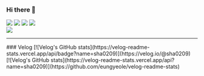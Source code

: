 ### Hi there 👋
<div>
<img src="https://img.shields.io/badge/html5-E34F26?style=for-the-badge&logo=html5&logoColor=white">
<img src="https://img.shields.io/badge/css3-1572B6?style=for-the-badge&logo=css3&logoColor=white">
<img src="https://img.shields.io/badge/javascript-F7DF1E?style=for-the-badge&logo=javascript&logoColor=white">
<img src="https://img.shields.io/badge/typescript-3178C6?style=for-the-badge&logo=typescript&logoColor=white">
  </div>
<img src="https://img.shields.io/badge/react-61DAFB?style=for-the-badge&logo=react&logoColor=white">
<hr/>
### Velog
[![Velog's GitHub stats](https://velog-readme-stats.vercel.app/api/badge?name=sha0209)](https://velog.io/@sha0209) 
<br />
[![Velog's GitHub stats](https://velog-readme-stats.vercel.app/api?name=sha0209)](https://github.com/eungyeole/velog-readme-stats)
